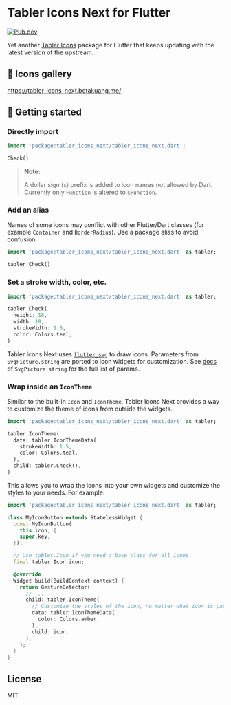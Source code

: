 # Tabler Icons Next for Flutter

[![Pub.dev](https://img.shields.io/pub/v/tabler_icons_next)](https://pub.dev/packages/tabler_icons_next)

Yet another [Tabler Icons](https://tabler.io/icons) package for Flutter that keeps updating with the latest version of the upstream.

## 🎨 Icons gallery

https://tabler-icons-next.betakuang.me/

## 🎉 Getting started

### Directly import

```dart
import 'package:tabler_icons_next/tabler_icons_next.dart';

Check()
```

> **Note:**
>
> A dollar sign (`$`) prefix is added to icon names not allowed by Dart. Currently only `Function` is altered to `$Function`.

### Add an alias

Names of some icons may conflict with other Flutter/Dart classes (for example `Container` and `BorderRadius`). Use a package alias to avoid confusion.

```dart
import 'package:tabler_icons_next/tabler_icons_next.dart' as tabler;

tabler.Check()
```

### Set a stroke width, color, etc.

```dart
import 'package:tabler_icons_next/tabler_icons_next.dart' as tabler;

tabler.Check(
  height: 18,
  width: 18,
  strokeWidth: 1.5,
  color: Colors.teal,
)
```

Tabler Icons Next uses [`flutter_svg`](https://pub.dev/packages/flutter_svg) to draw icons. Parameters from `SvgPicture.string` are ported to icon widgets for customization. See [docs](https://pub.dev/documentation/flutter_svg/latest/svg/SvgPicture/SvgPicture.string.html) of `SvgPicture.string` for the full list of params.

### Wrap inside an `IconTheme`

Similar to the built-in `Icon` and `IconTheme`, Tabler Icons Next provides a way to customize the theme of icons from outside the widgets.

```dart
import 'package:tabler_icons_next/tabler_icons_next.dart' as tabler;

tabler.IconTheme(
  data: tabler.IconThemeData(
    strokeWidth: 1.5,
    color: Colors.teal,
  ),
  child: tabler.Check(),
)
```

This allows you to wrap the icons into your own widgets and customize the styles to your needs. For example:

```dart
import 'package:tabler_icons_next/tabler_icons_next.dart' as tabler;

class MyIconButton extends StatelessWidget {
  const MyIconButton(
    this.icon, {
    super.key,
  });

  // Use tabler.Icon if you need a base class for all icons.
  final tabler.Icon icon;

  @override
  Widget build(BuildContext context) {
    return GestureDetector(
      // ...
      child: tabler.IconTheme(
        // Customize the styles of the icon, no matter what icon is passed in.
        data: tabler.IconThemeData(
          color: Colors.amber,
        ),
        child: icon,
      ),
    );
  }
}
```

## License

MIT
